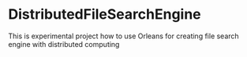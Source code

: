 # DistributedFileSearchEngine
This is experimental project how to use Orleans for creating file search engine with distributed computing
